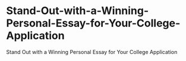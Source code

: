 # Stand-Out-with-a-Winning-Personal-Essay-for-Your-College-Application
Stand Out with a Winning Personal Essay for Your College Application
